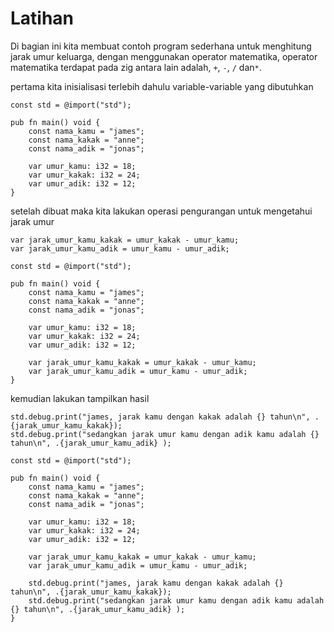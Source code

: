 # Latihan

Di bagian ini kita membuat contoh program sederhana untuk menghitung jarak umur keluarga, dengan menggunakan operator matematika, operator matematika terdapat pada zig antara lain adalah, ``+``, ``-``, ``/`` dan``*``.

pertama kita inisialisasi terlebih dahulu variable-variable yang dibutuhkan

```zig
const std = @import("std");

pub fn main() void {
    const nama_kamu = "james";
    const nama_kakak = "anne";
    const nama_adik = "jonas";
    
    var umur_kamu: i32 = 18;
    var umur_kakak: i32 = 24;
    var umur_adik: i32 = 12;
}
```

setelah dibuat maka kita lakukan operasi pengurangan untuk mengetahui jarak umur

```zig
var jarak_umur_kamu_kakak = umur_kakak - umur_kamu;
var jarak_umur_kamu_adik = umur_kamu - umur_adik;
```

```zig
const std = @import("std");

pub fn main() void {
    const nama_kamu = "james";
    const nama_kakak = "anne";
    const nama_adik = "jonas";
    
    var umur_kamu: i32 = 18;
    var umur_kakak: i32 = 24;
    var umur_adik: i32 = 12;

    var jarak_umur_kamu_kakak = umur_kakak - umur_kamu;
    var jarak_umur_kamu_adik = umur_kamu - umur_adik;
}
```

kemudian lakukan tampilkan hasil
```zig
std.debug.print("james, jarak kamu dengan kakak adalah {} tahun\n", .{jarak_umur_kamu_kakak});
std.debug.print("sedangkan jarak umur kamu dengan adik kamu adalah {} tahun\n", .{jarak_umur_kamu_adik} );
```

```zig
const std = @import("std");

pub fn main() void {
    const nama_kamu = "james";
    const nama_kakak = "anne";
    const nama_adik = "jonas";
    
    var umur_kamu: i32 = 18;
    var umur_kakak: i32 = 24;
    var umur_adik: i32 = 12;

    var jarak_umur_kamu_kakak = umur_kakak - umur_kamu;
    var jarak_umur_kamu_adik = umur_kamu - umur_adik;

    std.debug.print("james, jarak kamu dengan kakak adalah {} tahun\n", .{jarak_umur_kamu_kakak});
    std.debug.print("sedangkan jarak umur kamu dengan adik kamu adalah {} tahun\n", .{jarak_umur_kamu_adik} );
}
```